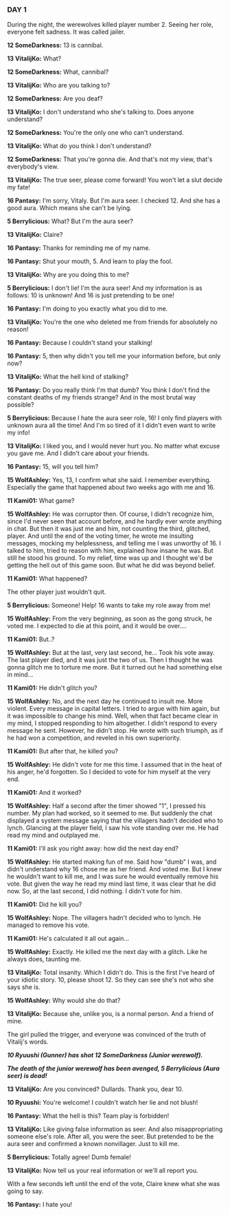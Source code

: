 ### DAY 1

During the night, the werewolves killed player number 2. Seeing her role, everyone felt sadness. It was called jailer.

**12 SomeDarkness:** 13 is cannibal.

**13 VitalijKo:** What?

**12 SomeDarkness:** What, cannibal?

**13 VitalijKo:** Who are you talking to? 

**12 SomeDarkness:** Are you deaf?

**13 VitalijKo:** I don't understand who she's talking to. Does anyone understand?

**12 SomeDarkness:** You're the only one who can't understand.

**13 VitalijKo:** What do you think I don't understand?

**12 SomeDarkness:** That you're gonna die. And that's not my view, that's everybody's view.

**13 VitalijKo:** The true seer, please come forward! You won't let a slut decide my fate!

**16 Pantasy:** I'm sorry, Vitaly. But I'm aura seer. I checked 12. And she has a good aura. Which means she can't be lying.

**5 Berrylicious:** What? But I'm the aura seer?

**13 VitalijKo:** Claire?

**16 Pantasy:** Thanks for reminding me of my name.

**16 Pantasy:** Shut your mouth, 5. And learn to play the fool. 

**13 VitalijKo:** Why are you doing this to me?

**5 Berrylicious:** I don't lie! I'm the aura seer! And my information is as follows: 10 is unknown! And 16 is just pretending to be one!

**16 Pantasy:** I'm doing to you exactly what you did to me.

**13 VitalijKo:** You're the one who deleted me from friends for absolutely no reason!

**16 Pantasy:** Because I couldn't stand your stalking!

**16 Pantasy:** 5, then why didn't you tell me your information before, but only now? 

**13 VitalijKo:** What the hell kind of stalking?

**16 Pantasy:** Do you really think I'm that dumb? You think I don't find the constant deaths of my friends strange? And in the most brutal way possible?

**5 Berrylicious:** Because I hate the aura seer role, 16! I only find players with unknown aura all the time! And I'm so tired of it I didn't even want to write my info!

**13 VitalijKo:** I liked you, and I would never hurt you. No matter what excuse you gave me. And I didn't care about your friends.

**16 Pantasy:** 15, will you tell him?

**15 WolfAshley:** Yes, 13, I confirm what she said. I remember everything. Especially the game that happened about two weeks ago with me and 16.

**11 Kami01:** What game?

**15 WolfAshley:** He was corruptor then. Of course, I didn't recognize him, since I'd never seen that account before, and he hardly ever wrote anything in chat. But then it was just me and him, not counting the third, glitched, player. And until the end of the voting timer, he wrote me insulting messages, mocking my helplessness, and telling me I was unworthy of 16. I talked to him, tried to reason with him, explained how insane he was. But still he stood his ground. To my relief, time was up and I thought we'd be getting the hell out of this game soon. But what he did was beyond belief.

**11 Kami01:** What happened?

The other player just wouldn't quit.

**5 Berrylicious:** Someone! Help! 16 wants to take my role away from me!

**15 WolfAshley:** From the very beginning, as soon as the gong struck, he voted me. I expected to die at this point, and it would be over.... 

**11 Kami01:** But..?

**15 WolfAshley:** But at the last, very last second, he... Took his vote away. The last player died, and it was just the two of us. Then I thought he was gonna glitch me to torture me more. But it turned out he had something else in mind...

**11 Kami01:** He didn't glitch you?

**15 WolfAshley:** No, and the next day he continued to insult me. More violent. Every message in capital letters. I tried to argue with him again, but it was impossible to change his mind. Well, when that fact became clear in my mind, I stopped responding to him altogether. I didn't respond to every message he sent. However, he didn't stop. He wrote with such triumph, as if he had won a competition, and reveled in his own superiority.

**11 Kami01:** But after that, he killed you?

**15 WolfAshley:** He didn't vote for me this time. I assumed that in the heat of his anger, he'd forgotten. So I decided to vote for him myself at the very end.

**11 Kami01:** And it worked?

**15 WolfAshley:** Half a second after the timer showed "1", I pressed his number. My plan had worked, so it seemed to me. But suddenly the chat displayed a system message saying that the villagers hadn't decided who to lynch. Glancing at the player field, I saw his vote standing over me. He had read my mind and outplayed me.

**11 Kami01:** I'll ask you right away: how did the next day end?

**15 WolfAshley:** He started making fun of me. Said how "dumb" I was, and didn't understand why 16 chose me as her friend. And voted me. But I knew he wouldn't want to kill me, and I was sure he would eventually remove his vote. But given the way he read my mind last time, it was clear that he did now. So, at the last second, I did nothing. I didn't vote for him.

**11 Kami01:** Did he kill you?

**15 WolfAshley:** Nope. The villagers hadn't decided who to lynch. He managed to remove his vote.

**11 Kami01:** He's calculated it all out again...

**15 WolfAshley:** Exactly. He killed me the next day with a glitch. Like he always does, taunting me.

**13 VitalijKo:** Total insanity. Which I didn't do. This is the first I've heard of your idiotic story. 10, please shoot 12. So they can see she's not who she says she is.

**15 WolfAshley:** Why would she do that?

**13 VitalijKo:** Because she, unlike you, is a normal person. And a friend of mine.

The girl pulled the trigger, and everyone was convinced of the truth of Vitalij's words.

***10 Ryuushi (Gunner) has shot 12 SomeDarkness (Junior werewolf).***

***The death of the junior werewolf has been avenged, 5 Berrylicious (Aura seer) is dead!***

**13 VitalijKo:** Are you convinced? Dullards. Thank you, dear 10.

**10 Ryuushi:** You're welcome! I couldn't watch her lie and not blush!

**16 Pantasy:** What the hell is this? Team play is forbidden!

**13 VitalijKo:** Like giving false information as seer. And also misappropriating someone else's role. After all, you were the seer. But pretended to be the aura seer and confirmed a known nonvillager. Just to kill me.

**5 Berrylicious:** Totally agree! Dumb female!

**13 VitalijKo:** Now tell us your real information or we'll all report you.

With a few seconds left until the end of the vote, Claire knew what she was going to say.

**16 Pantasy:** I hate you!
